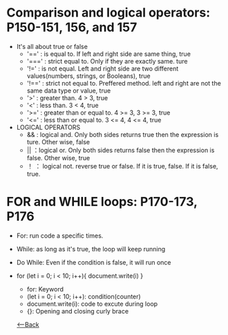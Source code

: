 # Comparison and logical operators: P150-151, 156, and 157
* It's all about true or false
  * '==' : is equal to. If left and right side are same thing, true
  * '===' : strict equal to. Only if they are exactly same. ture
  * '!=' : is not equal. Left and right side are two different values(numbers, strings, or Booleans), true
  * '!==' : strict not equal to. Preffered method. left and right are not the same data type or value, true
  * '>'  : greater than. 4 > 3, true
  * '<' : less than. 3 < 4, true
  * '>=' : greater than or equal to. 4 >= 3, 3 >= 3, true
  * '<=' : less than or equal to. 3 <= 4, 4 <= 4, true
* LOGICAL OPERATORS
  * && : logical and. Only both sides returns true then the expression is ture. Other wise, false
  * || ：logical or. Only both sides returns false then the expression is false. Other wise, true
  * ！ ： logical not. reverse true or false. If it is true, false. If it is false, true.

# FOR and WHILE loops: P170-173, P176
* For: run code a specific times.
* While: as long as it's true, the loop will keep running
* Do While: Even if the condition is false, it will run once
* for (let i = 0; i < 10; i++){
    document.write(i)
}
  * for: Keyword
  * (let i = 0; i < 10; i++): condition(counter)
  * document.write(i): code to excute during loop
  * {}: Opening and closing curly brace

  [<--Back](README.md)